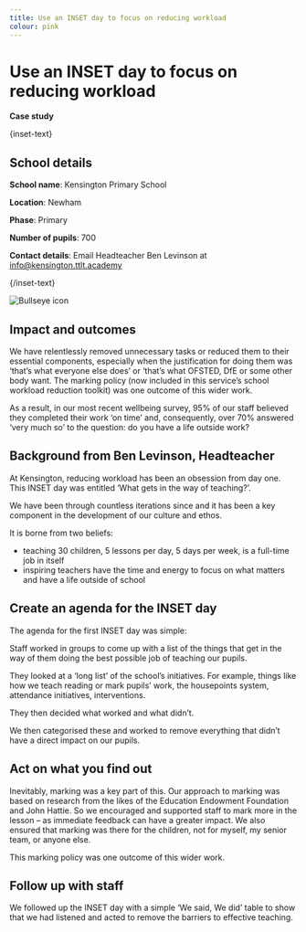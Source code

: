 ```yaml
---
title: Use an INSET day to focus on reducing workload
colour: pink
---
```


# Use an INSET day to focus on reducing workload

<strong class="govuk-tag">Case study</strong>

{inset-text}

## School details

**School name**: Kensington Primary School

**Location**: Newham

**Phase**: Primary

**Number of pupils**: 700

**Contact details**: Email Headteacher Ben Levinson at <info@kensington.ttlt.academy>

{/inset-text}

<div class="info-box">
  <div class="info-box__corner">
    <img src="/assets/images/bullseye.svg" alt="Bullseye icon">
  </div>
  <h2 class="govuk-heading-m">
    Impact and outcomes
  </h2>
  <p>
    We have relentlessly removed unnecessary tasks or reduced them to their
    essential components, especially when the justification for doing them
    was ‘that’s what everyone else does’ or ‘that’s what OFSTED, DfE or some
    other body want. The marking policy (now included in this service’s
    school workload reduction toolkit) was one outcome of this wider work.
  </p>
  <p>
    As a result, in our most recent wellbeing survey, 95% of our staff
    believed they completed their work ‘on time’ and, consequently, over 70%
    answered ‘very much so’ to the question: do you have a life outside
    work?
  </p>
</div>

## Background from Ben Levinson, Headteacher

At Kensington, reducing workload has been an obsession from day one. This INSET
day was entitled ‘What gets in the way of teaching?’.

We have been through countless iterations since and it has been a key component
in the development of our culture and ethos.

It is borne from two beliefs:

- teaching 30 children, 5 lessons per day, 5 days per week, is a full-time job
  in itself
- inspiring teachers have the time and energy to focus on what matters and have
  a life outside of school

## Create an agenda for the INSET day

The agenda for the first INSET day was simple:

Staff worked in groups to come up with a list of the things that get in the way
of them doing the best possible job of teaching our pupils.

They looked at a ‘long list’ of the school’s initiatives. For example, things
like how we teach reading or mark pupils’ work, the housepoints system,
attendance initiatives, interventions.

They then decided what worked and what didn’t.

We then categorised these and worked to remove everything that didn’t have a
direct impact on our pupils.

## Act on what you find out

Inevitably, marking was a key part of this. Our approach to marking was based on
research from the likes of the Education Endowment Foundation and John Hattie.
So we encouraged and supported staff to mark more in the lesson – as immediate
feedback can have a greater impact. We also ensured that marking was there for
the children, not for myself, my senior team, or anyone else.

This marking policy was one outcome of this wider work.

## Follow up with staff

We followed up the INSET day with a simple ‘We said, We did’ table to show that
we had listened and acted to remove the barriers to effective teaching.
